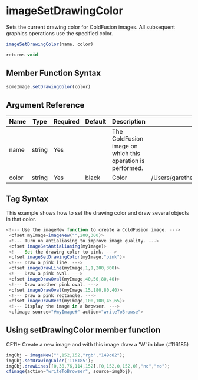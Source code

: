 # imageSetDrawingColor

 Sets the current drawing color for ColdFusion images. All subsequent graphics operations use the specified color.

```javascript
imageSetDrawingColor(name, color)
```

```javascript
returns void
```

## Member Function Syntax

```javascript
someImage.setDrawingColor(color)
```

## Argument Reference

| Name | Type | Required | Default | Description | Values |
| --- | --- | --- | --- | --- | --- |
| name | string | Yes |  | The ColdFusion image on which this operation is performed. |  |
| color | string | Yes | black | Color | /Users/garethedwards/development/github/cfdocs/docs/functions/imagesetdrawingcolor.md|List of three numbers for (R,G,B) values. Each value must be in the range 0–255. |

## Tag Syntax

This example shows how to set the drawing color and draw several objects in that color.

```javascript
<!--- Use the imageNew function to create a ColdFusion image. ---> 
 <cfset myImage=imageNew("",200,300)> 
 <!--- Turn on antialiasing to improve image quality. ---> 
 <cfset imageSetAntialiasing(myImage)> 
 <!--- Set the drawing color to pink. ---> 
 <cfset imageSetDrawingColor(myImage,"pink")> 
 <!--- Draw a pink line. ---> 
 <cfset imageDrawLine(myImage,1,1,200,300)> 
 <!--- Draw a pink oval. ---> 
 <cfset imageDrawOval(myImage,40,50,80,40)> 
 <!--- Draw another pink oval. ---> 
 <cfset imageDrawOval(myImage,15,180,80,40)> 
 <!--- Draw a pink rectangle. ---> 
 <cfset imageDrawRect(myImage,100,100,45,65)> 
 <!--- Display the image in a browser. ---> 
 <cfimage source="#myImage#" action="writeToBrowse">
```

## Using setDrawingColor member function

CF11+ Create a new image and with this image draw a 'W' in blue (#116185)

```javascript
imgObj = imageNew("",152,152,"rgb","149c82");
imgObj.setDrawingColor('116185');
imgObj.drawLines([0,38,76,114,152],[0,152,0,152,0],"no","no");
cfimage(action="writeToBrowser", source=imgObj);
```
